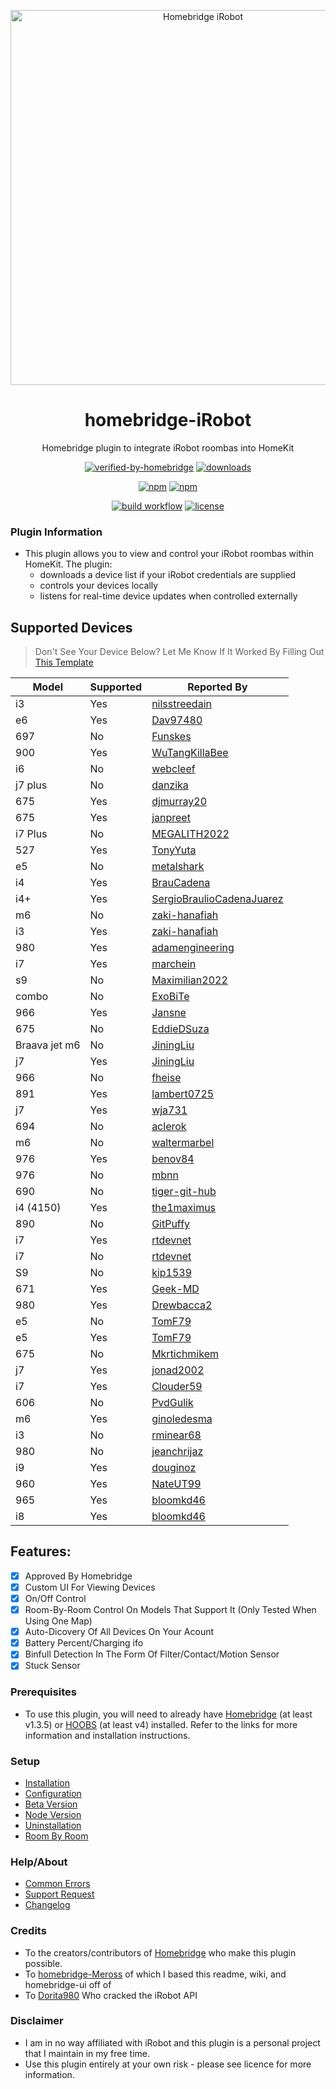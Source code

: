 <p align="center">
 <a href="https://github.com/bloomkd46/homebridge-iRobot"><img alt="Homebridge iRobot" src="https://user-images.githubusercontent.com/75853497/143301930-e2f3bc9a-9f0d-4e03-95f8-c69769712ca5.png" width="600px"></a>
</p>
<span align="center">

# homebridge-iRobot

Homebridge plugin to integrate iRobot roombas into HomeKit
  
 [![verified-by-homebridge](https://badgen.net/badge/homebridge/verified/purple)](https://github.com/homebridge/homebridge/wiki/Verified-Plugins)
[![downloads](https://img.shields.io/npm/dt/homebridge-irobot)](https://npmcharts.com/compare/homebridge-irobot?log=true&interval=1&minimal=true)

[![npm](https://img.shields.io/npm/v/homebridge-irobot/latest?label=latest)](https://www.npmjs.com/package/homebridge-irobot)
[![npm](https://img.shields.io/npm/v/homebridge-irobot/beta?label=beta)](https://github.com/bloomkd46/homebridge-iRobot/wiki/Beta-Version)  
 
[![build workflow](https://github.com/bloomkd46/homebridge-iRobot/actions/workflows/build.yml/badge.svg)](https://github.com/bloomkd46/homebridge-iRobot/actions/workflows/build.yml)
[![license](https://badgen.net/github/license/bloomkd46/homebridge-irobot)](/LICENSE)


</span>

### Plugin Information

- This plugin allows you to view and control your iRobot roombas within HomeKit. The plugin:
  - downloads a device list if your iRobot credentials are supplied
  - controls your devices locally
  - listens for real-time device updates when controlled externally

## Supported Devices
> Don't See Your Device Below?
> Let Me Know If It Worked By Filling Out [This Template](https://github.com/bloomkd46/homebridge-iRobot/issues/new?assignees=bloomkd46&labels=enchancment&template=add-supported-device.yml&title=Supported+Device%3A+)

| Model | Supported | Reported By |
|-|-|-|
| i3 | Yes | [nilsstreedain](https://github.com/nilsstreedain) |
| e6 | Yes | [Dav97480](https://github.com/Dav97480) |
| 697 | No | [Funskes](https://github.com/Funskes) |
| 900 | Yes | [WuTangKillaBee](https://github.com/WuTangKillaBee) |
| i6 | No | [webcleef](https://github.com/webcleef) |
| j7 plus | No | [danzika](https://github.com/danzika) |
| 675 | Yes | [djmurray20](https://github.com/djmurray20) |
| 675 | Yes | [janpreet](https://github.com/janpreet) |
| i7 Plus | No | [MEGALITH2022](https://github.com/MEGALITH2022) |
| 527 | Yes | [TonyYuta](https://github.com/TonyYuta) |
| e5 | No | [metalshark](https://github.com/metalshark) |
| i4 | Yes | [BrauCadena](https://github.com/BrauCadena) |
| i4+ | Yes | [SergioBraulioCadenaJuarez](https://github.com/SergioBraulioCadenaJuarez) |
| m6 | No | [zaki-hanafiah](https://github.com/zaki-hanafiah) |
| i3 | Yes | [zaki-hanafiah](https://github.com/zaki-hanafiah) |
| 980 | Yes | [adamengineering](https://github.com/adamengineering) |
| i7 | Yes | [marchein](https://github.com/marchein) |
| s9 | No | [Maximilian2022](https://github.com/Maximilian2022) |
| combo | No | [ExoBiTe](https://github.com/ExoBiTe) |
| 966 | Yes | [Jansne](https://github.com/Jansne) |
| 675 | No | [EddieDSuza](https://github.com/EddieDSuza) |
| Braava jet m6 | No | [JiningLiu](https://github.com/JiningLiu) |
| j7 | Yes | [JiningLiu](https://github.com/JiningLiu) |
| 966 | No | [fheise](https://github.com/fheise) |
| 891 | Yes | [lambert0725](https://github.com/lambert0725) |
| j7 | Yes | [wja731](https://github.com/wja731) |
| 694 | No | [aclerok](https://github.com/aclerok) |
| m6 | No | [waltermarbel](https://github.com/waltermarbel) |
| 976 | Yes | [benov84](https://github.com/benov84) |
| 976 | No | [mbnn](https://github.com/mbnn) |
| 690 | No | [tiger-git-hub](https://github.com/tiger-git-hub) |
| i4 (4150) | Yes | [the1maximus](https://github.com/the1maximus) |
| 890 | No | [GitPuffy](https://github.com/GitPuffy) |
| i7 | Yes | [rtdevnet](https://github.com/rtdevnet) |
| i7 | No | [rtdevnet](https://github.com/rtdevnet) |
| S9 | No | [kip1539](https://github.com/kip1539) |
| 671 | Yes | [Geek-MD](https://github.com/Geek-MD) |
| 980 | Yes | [Drewbacca2](https://github.com/Drewbacca2) |
| e5 | No | [TomF79](https://github.com/TomF79) |
| e5 | Yes | [TomF79](https://github.com/TomF79) |
| 675 | No | [Mkrtichmikem](https://github.com/Mkrtichmikem) |
| j7 | Yes | [jonad2002](https://github.com/jonad2002) |
| i7 | Yes | [Clouder59](https://github.com/Clouder59) |
| 606 | No | [PvdGulik](https://github.com/PvdGulik) |
| m6 | Yes | [ginoledesma](https://github.com/ginoledesma) |
| i3 | No | [rminear68](https://github.com/rminear68) |
| 980 | No | [jeanchrijaz](https://github.com/jeanchrijaz) |
| i9 | Yes | [douginoz](https://github.com/douginoz) |
| 960 | Yes | [NateUT99](https://github.com/NateUT99) |
| 965 | Yes | [bloomkd46](https://github.com/bloomkd46) |
| i8 | Yes | [bloomkd46](https://github.com/bloomkd46) |


## Features:
  - [x] Approved By Homebridge
  - [x] Custom UI For Viewing Devices
  - [x] On/Off Control
  - [x] Room-By-Room Control On Models That Support It (Only Tested When Using One Map)
  - [x] Auto-Dicovery Of All Devices On Your Acount
  - [x] Battery Percent/Charging ifo
  - [x] Binfull Detection In The Form Of Filter/Contact/Motion Sensor
  - [x] Stuck Sensor

### Prerequisites

- To use this plugin, you will need to already have [Homebridge](https://homebridge.io) (at least v1.3.5) or [HOOBS](https://hoobs.org) (at least v4) installed. Refer to the links for more information and installation instructions.


### Setup

- [Installation](https://github.com/bloomkd46/homebridge-iRobot/wiki/Installation)
- [Configuration](https://github.com/bloomkd46/homebridge-iRobot/wiki/Configuration)
- [Beta Version](https://github.com/bloomkd46/homebridge-iRobot/wiki/Beta-Version)
- [Node Version](https://github.com/bloomkd46/homebridge-iRobot/wiki/Node-Version)
- [Uninstallation](https://github.com/bloomkd46/homebridge-iRobot/wiki/Uninstallation)
- [Room By Room](https://github.com/bloomkd46/homebridge-iRobot/wiki/Room-By-Room)

### Help/About

- [Common Errors](https://github.com/bloomkd46/homebridge-iRobot/wiki/Common-Errors)
- [Support Request](https://github.com/bloomkd46/homebridge-iRobot/issues/new/choose)
- [Changelog](/CHANGELOG.md)

### Credits

- To the creators/contributors of [Homebridge](https://homebridge.io) who make this plugin possible.
- To [homebridge-Meross](https://github.com/bwp91/homebridge-meross) of which I based this readme, wiki, and homebridge-ui off of
- To [Dorita980](https://github.com/koalazak/dorita980) Who cracked the iRobot API

### Disclaimer

- I am in no way affiliated with iRobot and this plugin is a personal project that I maintain in my free time.
- Use this plugin entirely at your own risk - please see licence for more information.
